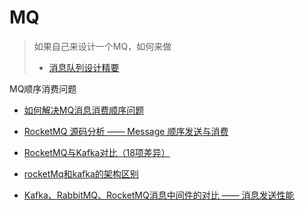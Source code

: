 MQ
=======

> 如果自己来设计一个MQ，如何来做
> - [消息队列设计精要](https://tech.meituan.com/mq_design.html)


MQ顺序消费问题

- [如何解决MQ消息消费顺序问题](https://segmentfault.com/a/1190000014512075)
- [RocketMQ 源码分析 —— Message 顺序发送与消费](http://www.iocoder.cn/RocketMQ/message-send-and-consume-orderly/)
- [RocketMQ与Kafka对比（18项差异）](https://www.cnblogs.com/BYRans/p/6100653.html)
- [rocketMq和kafka的架构区别](https://www.jianshu.com/p/c474ca9f9430)

- [Kafka、RabbitMQ、RocketMQ消息中间件的对比 —— 消息发送性能](http://jm.taobao.org/2016/04/01/kafka-vs-rabbitmq-vs-rocketmq-message-send-performance/)

